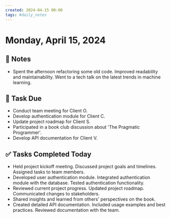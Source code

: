 ```yaml
---
created: 2024-04-15 00:00
tags: #daily_notes
---
```


# Monday, April 15, 2024

## 📓 Notes
- Spent the afternoon refactoring some old code. Improved readability and maintainability. Went to a tech talk on the latest trends in machine learning.

## 📅 Task Due
- Conduct team meeting for Client O.
- Develop authentication module for Client C.
- Update project roadmap for Client S.
- Participated in a book club discussion about 'The Pragmatic Programmer'.
- Develop API documentation for Client V.

## ✅ Tasks Completed Today
- Held project kickoff meeting. Discussed project goals and timelines. Assigned tasks to team members.
- Developed user authentication module. Integrated authentication module with the database. Tested authentication functionality.
- Reviewed current project progress. Updated project roadmap. Communicated changes to stakeholders.
- Shared insights and learned from others' perspectives on the book.
- Created detailed API documentation. Included usage examples and best practices. Reviewed documentation with the team.